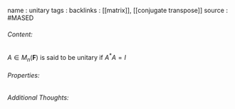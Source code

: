 name : unitary
tags : 
backlinks : [[matrix]], [[conjugate transpose]]
source : #MASED 

###### Content:
 $A \in M_{n}(\textbf{F})$ is said to be unitary if $A^*A = I$

###### Properties:


###### Additional Thoughts:
